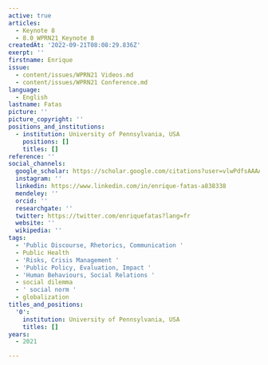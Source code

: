 ```yaml
---
active: true
articles:
  - Keynote 8
  - 8.0_WPRN21_Keynote 8
createdAt: '2022-09-21T08:08:29.836Z'
exerpt: ''
firstname: Enrique
issue:
  - content/issues/WPRN21 Videos.md
  - content/issues/WPRN21 Conference.md
language:
  - English
lastname: Fatas
picture: ''
picture_copyright: ''
positions_and_institutions:
  - institution: University of Pennsylvania, USA
    positions: []
    titles: []
reference: ''
social_channels:
  google_scholar: https://scholar.google.com/citations?user=vlwPdfsAAAAJ&hl=en
  instagram: ''
  linkedin: https://www.linkedin.com/in/enrique-fatas-a838338
  mendeley: ''
  orcid: ''
  researchgate: ''
  twitter: https://twitter.com/enriquefatas?lang=fr
  website: ''
  wikipedia: ''
tags:
  - 'Public Discourse, Rhetorics, Communication '
  - Public Health
  - 'Risks, Crisis Management '
  - 'Public Policy, Evaluation, Impact '
  - 'Human Behaviours, Social Relations '
  - social dilemma
  - ' social norm '
  - globalization
titles_and_positions:
  '0':
    institution: University of Pennsylvania, USA
    titles: []
years:
  - 2021

---
```

